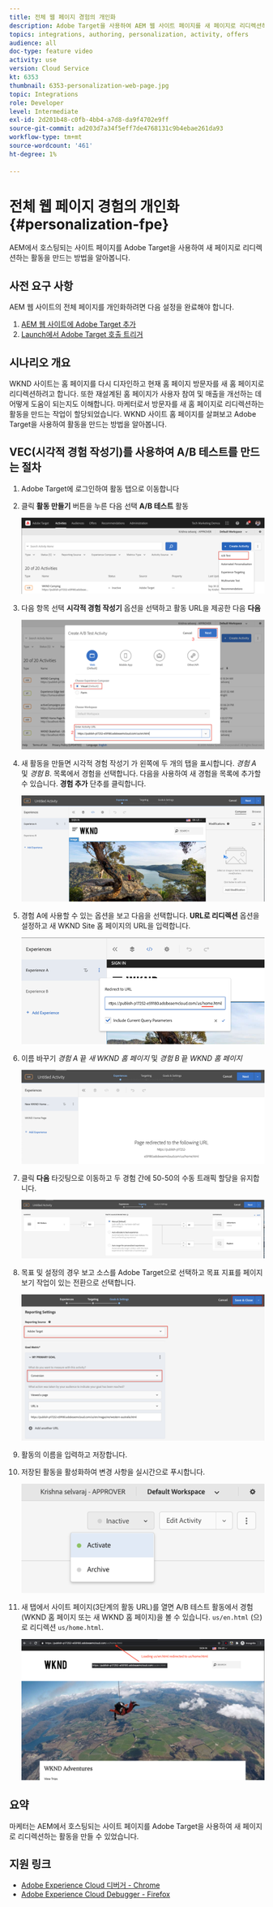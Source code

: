 ```yaml
---
title: 전체 웹 페이지 경험의 개인화
description: Adobe Target을 사용하여 AEM 웹 사이트 페이지를 새 페이지로 리디렉션하는 Target 활동을 만드는 방법을 알아봅니다.
topics: integrations, authoring, personalization, activity, offers
audience: all
doc-type: feature video
activity: use
version: Cloud Service
kt: 6353
thumbnail: 6353-personalization-web-page.jpg
topic: Integrations
role: Developer
level: Intermediate
exl-id: 2d201b48-c0fb-4bb4-a7d8-da9f4702e9ff
source-git-commit: ad203d7a34f5eff7de4768131c9b4ebae261da93
workflow-type: tm+mt
source-wordcount: '461'
ht-degree: 1%

---
```


# 전체 웹 페이지 경험의 개인화 {#personalization-fpe}

AEM에서 호스팅되는 사이트 페이지를 Adobe Target을 사용하여 새 페이지로 리디렉션하는 활동을 만드는 방법을 알아봅니다.

## 사전 요구 사항

AEM 웹 사이트의 전체 페이지를 개인화하려면 다음 설정을 완료해야 합니다.

1. [AEM 웹 사이트에 Adobe Target 추가](./add-target-launch-extension.md)
1. [Launch에서 Adobe Target 호출 트리거](./load-and-fire-target.md)

## 시나리오 개요

WKND 사이트는 홈 페이지를 다시 디자인하고 현재 홈 페이지 방문자를 새 홈 페이지로 리디렉션하려고 합니다. 또한 재설계된 홈 페이지가 사용자 참여 및 매출을 개선하는 데 어떻게 도움이 되는지도 이해합니다. 마케터로서 방문자를 새 홈 페이지로 리디렉션하는 활동을 만드는 작업이 할당되었습니다. WKND 사이트 홈 페이지를 살펴보고 Adobe Target을 사용하여 활동을 만드는 방법을 알아봅니다.

## VEC(시각적 경험 작성기)를 사용하여 A/B 테스트를 만드는 절차

1. Adobe Target에 로그인하여 활동 탭으로 이동합니다
1. 클릭 **활동 만들기** 버튼을 누른 다음 선택 **A/B 테스트** 활동

   ![A/B 활동](assets/ab-target-activity.png)

1. 다음 항목 선택 **시각적 경험 작성기** 옵션을 선택하고 활동 URL을 제공한 다음 **다음**

   ![활동 URL](assets/ab-test-url.png)

1. 새 활동을 만들면 시각적 경험 작성기 가 왼쪽에 두 개의 탭을 표시합니다. *경험 A* 및 *경험 B*. 목록에서 경험을 선택합니다. 다음을 사용하여 새 경험을 목록에 추가할 수 있습니다. **경험 추가** 단추를 클릭합니다.

   ![경험 선택 사항](assets/experience-options.png)

1. 경험 A에 사용할 수 있는 옵션을 보고 다음을 선택합니다. **URL로 리디렉션** 옵션을 설정하고 새 WKND Site 홈 페이지의 URL을 입력합니다.

   ![리디렉션 URL](assets/redirect-url.png)

1. 이름 바꾸기 *경험 A* 끝 *새 WKND 홈 페이지* 및 *경험 B* 끝 *WKND 홈 페이지*

   ![모험](assets/new-experiences.png)

1. 클릭 **다음** 타깃팅으로 이동하고 두 경험 간에 50-50의 수동 트래픽 할당을 유지합니다.

   ![타깃팅](assets/targeting.png)

1. 목표 및 설정의 경우 보고 소스를 Adobe Target으로 선택하고 목표 지표를 페이지 보기 작업이 있는 전환으로 선택합니다.

   ![목표](assets/goals.png)

1. 활동의 이름을 입력하고 저장합니다.
1. 저장된 활동을 활성화하여 변경 사항을 실시간으로 푸시합니다.

   ![목표](assets/activate.png)

1. 새 탭에서 사이트 페이지(3단계의 활동 URL)를 열면 A/B 테스트 활동에서 경험(WKND 홈 페이지 또는 새 WKND 홈 페이지)을 볼 수 있습니다. `us/en.html` (으)로 리디렉션 `us/home.html`.

   ![목표](assets/redirect-test.png)

## 요약

마케터는 AEM에서 호스팅되는 사이트 페이지를 Adobe Target을 사용하여 새 페이지로 리디렉션하는 활동을 만들 수 있었습니다.

## 지원 링크

* [Adobe Experience Cloud 디버거 - Chrome](https://chrome.google.com/webstore/detail/adobe-experience-cloud-de/ocdmogmohccmeicdhlhhgepeaijenapj)
* [Adobe Experience Cloud Debugger - Firefox](https://addons.mozilla.org/en-US/firefox/addon/adobe-experience-platform-dbg/)
